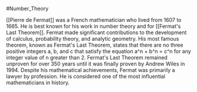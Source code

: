#Number_Theory 

[[Pierre de Fermat]] was a French mathematician who lived from 1607 to 1665. He is best known for his work in number theory and for [[Fermat's Last Theorem]]. Fermat made significant contributions to the development of calculus, probability theory, and analytic geometry. His most famous theorem, known as Fermat's Last Theorem, states that there are no three positive integers a, b, and c that satisfy the equation a^n + b^n = c^n for any integer value of n greater than 2. Fermat's Last Theorem remained unproven for over 350 years until it was finally proven by Andrew Wiles in 1994. Despite his mathematical achievements, Fermat was primarily a lawyer by profession. He is considered one of the most influential mathematicians in history.